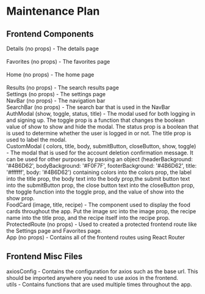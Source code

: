 # Maintenance Plan

## Frontend Components

Details (no props) - The details page
<br>
<br>
Favorites (no props) - The favorites page
<br>
<br>
Home (no props) - The home page
<br>
<br>
Results (no props) - The search results page
<br>
Settings (no props) - The settings page
<br>
NavBar (no props) - The navigation bar
<br>
SearchBar (no props) - The search bar that is used in the NavBar
<br>
AuthModal (show, toggle, status, title) - The modal used for both logging in and signing up. The toggle prop is a function that changes the boolean value of show to show and hide the modal. The status prop is a boolean that is used to determine whether the user is logged in or not. The title prop is used to label the modal.
<br>
CustomModal ( colors, title, body, submitButton, closeButton, show, toggle) - The modal that is used for the account deletion confirmation message. It can be used for other purposes by passing an object (headerBackground: '#4B6D62', bodyBackground: '#F0F7F', footerBackground: '#4B6D62', title: '#ffffff', body: '#4B6D62') containing colors into the colors prop, the label into the title prop, the body text into the body prop,the submit button text into the submitButton prop, the close button text into the closeButton prop, the toggle function into the toggle prop, and the value of show into the show prop.
<br>
FoodCard (image, title, recipe) - The component used to display the food cards throughout the app. Put the image src into the image prop, the recipe name into the title prop, and the recipe itself into the recipe prop.
<br>
ProtectedRoute (no props) - Used to created a protected frontend route like the Settings page and Favorites page.
<br>
App (no props) - Contains all of the frontend routes using React Router
<br>

## Frontend Misc Files

axiosConfig - Contains the configuration for axios such as the base url. This should be imported anywhere you need to use axios in the frontend.
<br>
utils - Contains functions that are used multiple times throughout the app.
